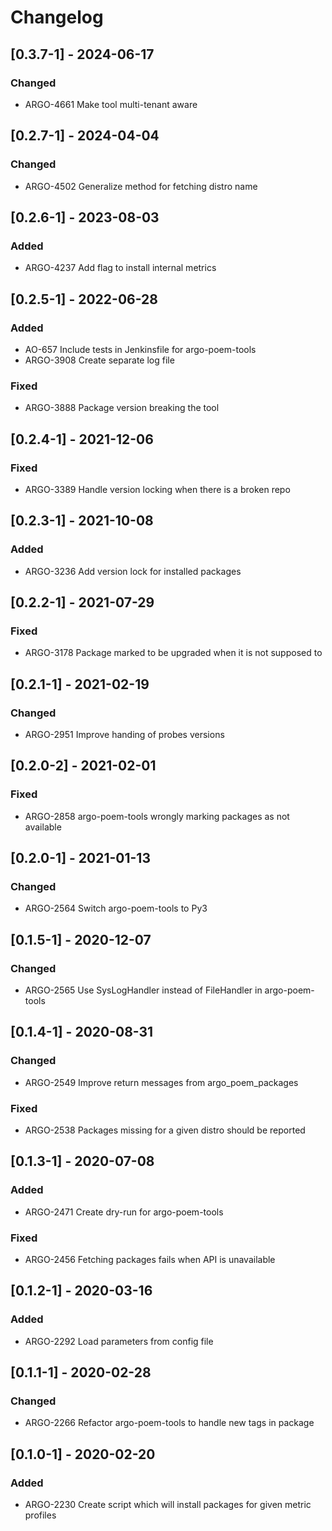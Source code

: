 # Changelog

## [0.3.7-1] - 2024-06-17

### Changed

* ARGO-4661 Make tool multi-tenant aware

## [0.2.7-1] - 2024-04-04

### Changed

* ARGO-4502 Generalize method for fetching distro name

## [0.2.6-1] - 2023-08-03

### Added

* ARGO-4237 Add flag to install internal metrics

## [0.2.5-1] - 2022-06-28

### Added

* AO-657 Include tests in Jenkinsfile for argo-poem-tools
* ARGO-3908 Create separate log file

### Fixed

* ARGO-3888 Package version breaking the tool

## [0.2.4-1] - 2021-12-06

### Fixed

* ARGO-3389 Handle version locking when there is a broken repo

## [0.2.3-1] - 2021-10-08

### Added

* ARGO-3236 Add version lock for installed packages

## [0.2.2-1] - 2021-07-29

### Fixed

* ARGO-3178 Package marked to be upgraded when it is not supposed to

## [0.2.1-1] - 2021-02-19

### Changed

* ARGO-2951 Improve handing of probes versions

## [0.2.0-2] - 2021-02-01

### Fixed

* ARGO-2858 argo-poem-tools wrongly marking packages as not available

## [0.2.0-1] - 2021-01-13

### Changed

* ARGO-2564 Switch argo-poem-tools to Py3

## [0.1.5-1] - 2020-12-07

### Changed

* ARGO-2565 Use SysLogHandler instead of FileHandler in argo-poem-tools

## [0.1.4-1] - 2020-08-31

### Changed

* ARGO-2549 Improve return messages from argo_poem_packages

### Fixed

* ARGO-2538 Packages missing for a given distro should be reported

## [0.1.3-1] - 2020-07-08

### Added

* ARGO-2471 Create dry-run for argo-poem-tools

### Fixed

* ARGO-2456 Fetching packages fails when API is unavailable

## [0.1.2-1] - 2020-03-16

### Added

* ARGO-2292 Load parameters from config file

## [0.1.1-1] - 2020-02-28

### Changed

* ARGO-2266 Refactor argo-poem-tools to handle new tags in package

## [0.1.0-1] - 2020-02-20

### Added 

* ARGO-2230 Create script which will install packages for given metric profiles
